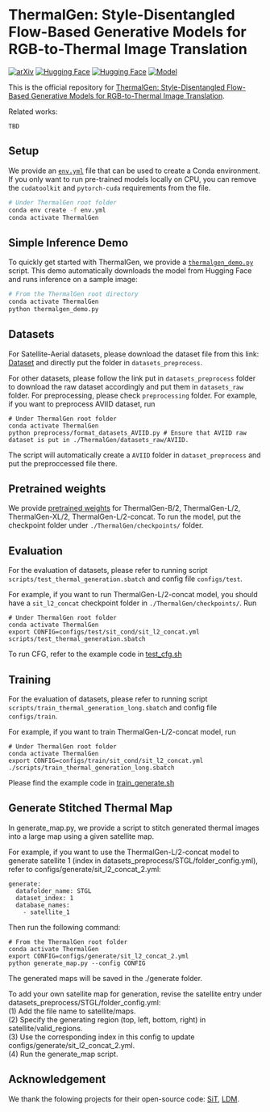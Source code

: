 # ThermalGen: Style-Disentangled Flow-Based Generative Models for RGB-to-Thermal Image Translation

[![arXiv](https://img.shields.io/badge/arXiv-2509.24878-B31B1B.svg)](https://www.arxiv.org/abs/2509.24878)
[![Hugging Face](https://img.shields.io/badge/Hugging%20Face%20Dataset-ThermalGen-blue.svg)](https://huggingface.co/datasets/xjh19972/ThermalGen-Dataset)
[![Hugging Face](https://img.shields.io/badge/Hugging%20Face%20Model-ThermalGen-blue.svg)](https://huggingface.co/collections/xjh19972/thermalgen-models-68d863b498a89060c05fae2f)
[![Model](https://img.shields.io/badge/Model-ThermalGen-green.svg)](https://drive.google.com/file/d/13Og-MmrYu27AH51FI6EDtlAyGADvplxr/view?usp=drive_link)

This is the official repository for [ThermalGen: Style-Disentangled Flow-Based Generative Models for RGB-to-Thermal Image Translation]().

Related works:  

```
TBD
```

## Setup

We provide an [`env.yml`](env.yml) file that can be used to create a Conda environment. If you only want 
to run pre-trained models locally on CPU, you can remove the `cudatoolkit` and `pytorch-cuda` requirements from the file.

```bash
# Under ThermalGen root folder
conda env create -f env.yml
conda activate ThermalGen
```

## Simple Inference Demo

To quickly get started with ThermalGen, we provide a [`thermalgen_demo.py`](thermalgen_demo.py) script. This demo automatically downloads the model from Hugging Face and runs inference on a sample image:

```bash
# From the ThermalGen root directory
conda activate ThermalGen
python thermalgen_demo.py
```

## Datasets
For Satellite-Aerial datasets, please download the dataset file from this link: [Dataset]() and directly put the folder in ``datasets_preprocess``.

For other datasets, please follow the link put in ``datasets_preprocess`` folder to download the raw dataset accordingly and put them in ``datasets_raw`` folder. For preprocessing, please check ``preprocessing`` folder. For example, if you want to preprocess AVIID dataset, run

```
# Under ThermalGen root folder
conda activate ThermalGen
python preprocess/format_datasets_AVIID.py # Ensure that AVIID raw dataset is put in ./ThermalGen/datasets_raw/AVIID.
```

The script will automatically create a ``AVIID`` folder in ``dataset_preprocess`` and put the preproccessed file there.

## Pretrained weights

We provide [pretrained weights](https://drive.google.com/file/d/13Og-MmrYu27AH51FI6EDtlAyGADvplxr/view?usp=drive_link) for ThermalGen-B/2, ThermalGen-L/2, ThermalGen-XL/2, ThermalGen-L/2-concat. To run the model, put the checkpoint folder under ``./ThermalGen/checkpoints/`` folder.

## Evaluation
For the evaluation of datasets, please refer to running script ``scripts/test_thermal_generation.sbatch`` and config file ``configs/test``.

For example, if you want to run ThermalGen-L/2-concat model, you should have a ``sit_l2_concat`` checkpoint folder in ``./ThermalGen/checkpoints/``. Run
```
# Under ThermalGen root folder
conda activate ThermalGen
export CONFIG=configs/test/sit_cond/sit_l2_concat.yml
scripts/test_thermal_generation.sbatch
```

To run CFG, refer to the example code in [test_cfg.sh](test_cfg.sh)

## Training
For the evaluation of datasets, please refer to running script ``scripts/train_thermal_generation_long.sbatch`` and config file ``configs/train``.

For example, if you want to train ThermalGen-L/2-concat model, run
```
# Under ThermalGen root folder
conda activate ThermalGen
export CONFIG=configs/train/sit_cond/sit_l2_concat.yml
./scripts/train_thermal_generation_long.sbatch
```

Please find the example code in [train_generate.sh](train_generate.sh)

## Generate Stitched Thermal Map

In generate_map.py, we provide a script to stitch generated thermal images into a large map using a given satellite map.

For example, if you want to use the ThermalGen-L/2-concat model to generate satellite 1 (index in datasets_preprocess/STGL/folder_config.yml), refer to configs/generate/sit_l2_concat_2.yml:

```
generate:
  datafolder_name: STGL
  dataset_index: 1
  database_names: 
    - satellite_1
```

Then run the following command:
```
# From the ThermalGen root folder
conda activate ThermalGen
export CONFIG=configs/generate/sit_l2_concat_2.yml
python generate_map.py --config CONFIG
```

The generated maps will be saved in the ./generate folder.

To add your own satellite map for generation, revise the satellite entry under datasets_preprocess/STGL/folder_config.yml:  
(1) Add the file name to satellite/maps.  
(2) Specify the generating region (top, left, bottom, right) in satellite/valid_regions.  
(3) Use the corresponding index in this config to update configs/generate/sit_l2_concat_2.yml.  
(4) Run the generate_map script.  

## Acknowledgement

We thank the folowing projects for their open-source code: [SiT](https://github.com/willisma/SiT), [LDM](https://github.com/CompVis/latent-diffusion).
